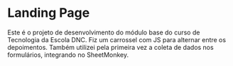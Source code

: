 # Landing Page 
Este é o projeto de desenvolvimento do módulo base do curso de Tecnologia da Escola DNC.
Fiz um carrossel com JS para alternar entre os depoimentos.
Também utilizei pela primeira vez a coleta de dados nos formulários, integrando no SheetMonkey.

